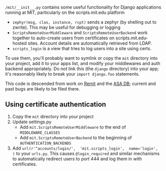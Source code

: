`/mit/__init__.py` contains some useful functionality for Django applications
running at MIT, particularly on the scripts.mit.edu platform

- `zephyr(msg, clas, instance, rcpt)` sends a zephyr (by shelling out to
  zwrite).  This may be useful for debugging or logging
- `ScriptsRemoteUserMiddleware` and `ScriptsRemoteUserBackend` work together to
  auto-create users from certificates on scripts.mit.edu-hosted sites. Account
  details are automatically retrieved from LDAP.
- `scripts_login` is a view that tries to log users into a site using certs.

To use them, you'll probably want to symlink or copy the `mit` directory into
your project, add it to your apps list, and modify your middlewares and auth
backend appropriately. Do *not* link this (the `django` directory) into your
app; it's reasonably likely to break your `import django.foo` statements.

This code is descended from work on
[Remit](https://remit.scripts.mit.edu/trac/) and the [ASA
DB](https://asa.scripts.mit.edu/trac/); current and past bugs are likely to be
filed there.

Using certificate authentication
--------------------------------

1. Copy the `mit` directory into your project
2. Update settings.py
   - Add `mit.ScriptsRemoteUserMiddleware` to the end of `MIDDLEWARE_CLASSES`
   - Add `mit.ScriptsRemoteUserBackend` to the beginning of
     `AUTHENTICATION_BACKENDS`
3. Add `url(r'^accounts/login/',  'mit.scripts_login',  name='login', )` to
   your `urls.py`. This causes `@login_required` and similar mechanisms to
   automatically redirect users to port 444 and log them in with certificates.
